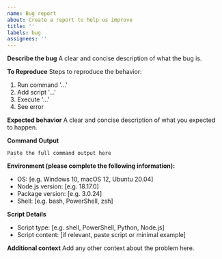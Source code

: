 ```yaml
---
name: Bug report
about: Create a report to help us improve
title: ''
labels: bug
assignees: ''
---
```


**Describe the bug**
A clear and concise description of what the bug is.

**To Reproduce**
Steps to reproduce the behavior:
1. Run command '...'
2. Add script '...'
3. Execute '...'
4. See error

**Expected behavior**
A clear and concise description of what you expected to happen.

**Command Output**
```
Paste the full command output here
```

**Environment (please complete the following information):**
- OS: [e.g. Windows 10, macOS 12, Ubuntu 20.04]
- Node.js version: [e.g. 18.17.0]
- Package version: [e.g. 3.0.24]
- Shell: [e.g. bash, PowerShell, zsh]

**Script Details**
- Script type: [e.g. shell, PowerShell, Python, Node.js]
- Script content: [if relevant, paste script or minimal example]

**Additional context**
Add any other context about the problem here.